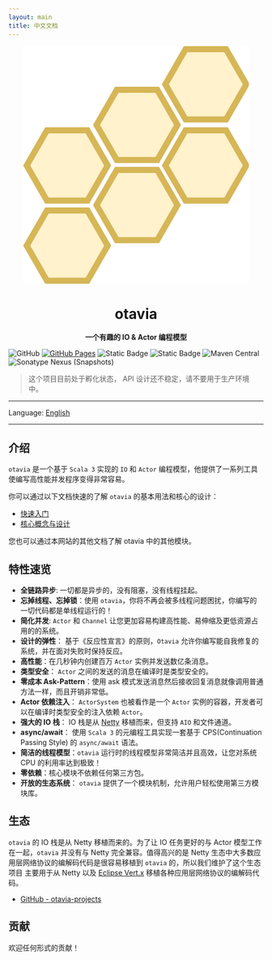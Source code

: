 ```yaml
---
layout: main
title: 中文文档
---
```


<div align=center>
<img src="../../_assets/images/logo.drawio.svg" alt="otavia" >
</div>
<h1 align=center>otavia</h1>

<p align=center ><b>一个有趣的 IO & Actor 编程模型</b></p>

![GitHub](https://img.shields.io/github/license/yankun1992/otavia)
[![GitHub Pages](https://github.com/otavia-projects/otavia/actions/workflows/gh-pages.yml/badge.svg)](https://otavia-projects.github.io/otavia/home.html)
![Static Badge](https://img.shields.io/badge/JDK-17%2B-blue)
![Static Badge](https://img.shields.io/badge/Scala-3.3-blue)
![Maven Central](https://img.shields.io/maven-central/v/cc.otavia/otavia-runtime_3)
![Sonatype Nexus (Snapshots)](https://img.shields.io/nexus/s/cc.otavia/otavia-runtime_3?server=https%3A%2F%2Fs01.oss.sonatype.org)


> 这个项目目前处于孵化状态， API 设计还不稳定，请不要用于生产环境中。

<hr>

Language: [English](../index.md)

<hr>

## 介绍

`otavia` 是一个基于 `Scala 3` 实现的 `IO` 和 `Actor` 编程模型，他提供了一系列工具使编写高性能并发程序变得非常容易。

你可以通过以下文档快速的了解 `otavia` 的基本用法和核心的设计：

- [快速入门](./quick_start.md)
- [核心概念与设计](./core_concept.md)

您也可以通过本网站的其他文档了解 otavia 中的其他模块。

## 特性速览

- **全链路异步**: 一切都是异步的，没有阻塞，没有线程挂起。
- **忘掉线程、忘掉锁**：使用 `otavia`，你将不再会被多线程问题困扰，你编写的一切代码都是单线程运行的！
- **简化并发**: `Actor` 和 `Channel` 让您更加容易构建高性能、易伸缩及更低资源占用的的系统。
- **设计的弹性**： 基于《反应性宣言》的原则，`Otavia` 允许你编写能自我修复的系统，并在面对失败时保持反应。
- **高性能**：在几秒钟内创建百万 `Actor` 实例并发送数亿条消息。
- **类型安全**： `Actor` 之间的发送的消息在编译时是类型安全的。
- **零成本 Ask-Pattern**：使用 ask 模式发送消息然后接收回复消息就像调用普通方法一样，而且开销非常低。
- **Actor 依赖注入**： `ActorSystem` 也被看作是一个 `Actor` 实例的容器，开发者可以在编译时类型安全的注入依赖 `Actor`。
- **强大的 IO 栈**： IO 栈是从 [Netty](https://netty.io) 移植而来，但支持 `AIO` 和文件通道。
- **async/await**： 使用 `Scala 3` 的元编程工具实现一套基于 CPS(Continuation Passing Style) 的 `async/await` 语法。
- **简洁的线程模型**：`otavia` 运行时的线程模型非常简洁并且高效，让您对系统 CPU 的利用率达到极致！
- **零依赖**：核心模块不依赖任何第三方包。
- **开放的生态系统**： `otavia` 提供了一个模块机制，允许用户轻松使用第三方模块库。

## 生态

`otavia` 的 IO 栈是从 Netty 移植而来的。为了让 IO 任务更好的与 Actor 模型工作在一起，`otavia` 并没有与 Netty
完全兼容。值得高兴的是 Netty 生态中大多数应用层网络协议的编解码代码是很容易移植到 `otavia` 的，所以我们维护了这个生态项目
主要用于从 Netty 以及 [Eclipse Vert.x](https://vertx.io/) 移植各种应用层网络协议的编解码代码。

- [GitHub - otavia-projects](https://github.com/otavia-projects)

## 贡献

欢迎任何形式的贡献！

